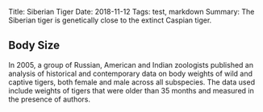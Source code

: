 Title: Siberian Tiger
Date: 2018-11-12
Tags: test, markdown
Summary: The Siberian tiger is genetically close to the extinct Caspian tiger.

## Body Size

In 2005, a group of Russian, American and Indian zoologists published an analysis of historical and contemporary data on body weights of wild and captive tigers, both female and male across all subspecies. The data used include weights of tigers that were older than 35 months and measured in the presence of authors.
